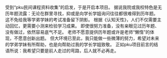 受到“pku民间课程资料收集”的启发，于是开启本项目。
据说我院或我校特色是无历年题流露：无论在群里寻找，抑或是向学长学姐询问往往都很难得到历年题。
这不免给我等学弟学妹的考试准备留下阴影。
根据《认知天性》，人们不仅需要主动回忆，更需要小测来检验学习成果。
即使很努力准备，没有亲眼见过历年题、没有做过，依然容易底气不足。
老师不愿意提供历年题或许是老师“懒惰”的体现，不愿意创新出题。
但大环境已至此，我只能做一些微薄的努力，希望对未来的学弟学妹有所帮助，也是向帮助过我的学长学姐致敬。
正如pku项目前言的结语所说：我希望只要是前人走过的弯路，后人就不必再走。
